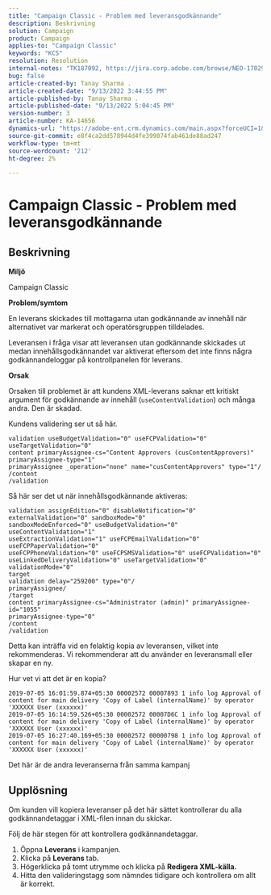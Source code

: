 ```yaml
---
title: "Campaign Classic - Problem med leveransgodkännande"
description: Beskrivning
solution: Campaign
product: Campaign
applies-to: "Campaign Classic"
keywords: "KCS"
resolution: Resolution
internal-notes: "TK187092, https://jira.corp.adobe.com/browse/NEO-17029"
bug: false
article-created-by: Tanay Sharma .
article-created-date: "9/13/2022 3:44:55 PM"
article-published-by: Tanay Sharma .
article-published-date: "9/13/2022 5:04:45 PM"
version-number: 3
article-number: KA-14656
dynamics-url: "https://adobe-ent.crm.dynamics.com/main.aspx?forceUCI=1&pagetype=entityrecord&etn=knowledgearticle&id=abbbd300-7b33-ed11-9db1-002248086735"
source-git-commit: e8f4ca2dd578944d4fe399074fab461de88ad247
workflow-type: tm+mt
source-wordcount: '212'
ht-degree: 2%

---
```


# Campaign Classic - Problem med leveransgodkännande

## Beskrivning


<b>Miljö</b>

Campaign Classic



<b>Problem/symtom</b>

En leverans skickades till mottagarna utan godkännande av innehåll när alternativet var markerat och operatörsgruppen tilldelades.

Leveransen i fråga visar att leveransen utan godkännande skickades ut medan innehållsgodkännandet var aktiverat eftersom det inte finns några godkännandeloggar på kontrollpanelen för leverans.



<b>Orsak</b>

Orsaken till problemet är att kundens XML-leverans saknar ett kritiskt argument för godkännande av innehåll (`useContentValidation`) och många andra. Den är skadad.

Kundens validering ser ut så här.




```
validation useBudgetValidation="0" useFCPValidation="0" useTargetValidation="0"
content primaryAssignee-cs="Content Approvers (cusContentApprovers)" primaryAssignee-type="1"
primaryAssignee _operation="none" name="cusContentApprovers" type="1"/
/content
/validation
```




Så här ser det ut när innehållsgodkännande aktiveras:




```
validation assignEdition="0" disableNotification="0" externalValidation="0" sandboxMode="0"
sandboxModeEnforced="0" useBudgetValidation="0" useContentValidation="1"
useExtractionValidation="1" useFCPEmailValidation="0" useFCPPaperValidation="0"
useFCPPhoneValidation="0" useFCPSMSValidation="0" useFCPValidation="0"
useLinkedDeliveryValidation="0" useTargetValidation="0" validationMode="0"
target
validation delay="259200" type="0"/
primaryAssignee/
/target
content primaryAssignee-cs="Administrator (admin)" primaryAssignee-id="1055"
primaryAssignee-type="0"
/content
/validation
```




Detta kan inträffa vid en felaktig kopia av leveransen, vilket inte rekommenderas. Vi rekommenderar att du använder en leveransmall eller skapar en ny.

Hur vet vi att det är en kopia?




```
2019-07-05 16:01:59.874+05:30 00002572 00007893 1 info log Approval of content for main delivery 'Copy of Label (internalName)' by operator 'XXXXXX User (xxxxxx)'
2019-07-05 16:14:59.526+05:30 00002572 00007D6C 1 info log Approval of content for main delivery 'Copy of Label (internalName)' by operator 'XXXXXX User (xxxxxx)'
2019-07-05 16:27:40.169+05:30 00002572 00000798 1 info log Approval of content for main delivery 'Copy of Label (internalName)' by operator 'XXXXXX User (xxxxxx)'
```




Det här är de andra leveranserna från samma kampanj


## Upplösning


Om kunden vill kopiera leveranser på det här sättet kontrollerar du alla godkännandetaggar i XML-filen innan du skickar.

Följ de här stegen för att kontrollera godkännandetaggar.

1. Öppna <b>Leverans</b> i kampanjen.
2. Klicka på <b>Leverans </b>tab<b>.</b>
3. Högerklicka på tomt utrymme och klicka på <b>Redigera XML-källa.</b>
4. Hitta den valideringstagg som nämndes tidigare och kontrollera om allt är korrekt.



